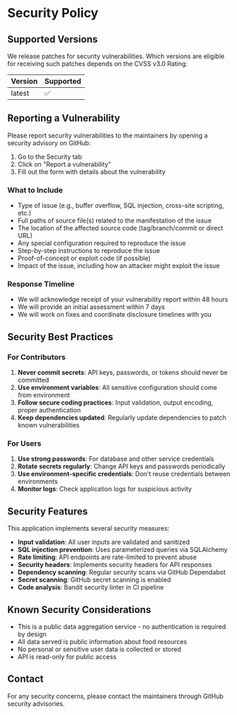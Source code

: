 # Security Policy

## Supported Versions

We release patches for security vulnerabilities. Which versions are eligible for receiving such patches depends on the CVSS v3.0 Rating:

| Version | Supported          |
| ------- | ------------------ |
| latest  | :white_check_mark: |

## Reporting a Vulnerability

Please report security vulnerabilities to the maintainers by opening a security advisory on GitHub:

1. Go to the Security tab
2. Click on "Report a vulnerability"
3. Fill out the form with details about the vulnerability

### What to Include

- Type of issue (e.g., buffer overflow, SQL injection, cross-site scripting, etc.)
- Full paths of source file(s) related to the manifestation of the issue
- The location of the affected source code (tag/branch/commit or direct URL)
- Any special configuration required to reproduce the issue
- Step-by-step instructions to reproduce the issue
- Proof-of-concept or exploit code (if possible)
- Impact of the issue, including how an attacker might exploit the issue

### Response Timeline

- We will acknowledge receipt of your vulnerability report within 48 hours
- We will provide an initial assessment within 7 days
- We will work on fixes and coordinate disclosure timelines with you

## Security Best Practices

### For Contributors

1. **Never commit secrets**: API keys, passwords, or tokens should never be committed
2. **Use environment variables**: All sensitive configuration should come from environment
3. **Follow secure coding practices**: Input validation, output encoding, proper authentication
4. **Keep dependencies updated**: Regularly update dependencies to patch known vulnerabilities

### For Users

1. **Use strong passwords**: For database and other service credentials
2. **Rotate secrets regularly**: Change API keys and passwords periodically
3. **Use environment-specific credentials**: Don't reuse credentials between environments
4. **Monitor logs**: Check application logs for suspicious activity

## Security Features

This application implements several security measures:

- **Input validation**: All user inputs are validated and sanitized
- **SQL injection prevention**: Uses parameterized queries via SQLAlchemy
- **Rate limiting**: API endpoints are rate-limited to prevent abuse
- **Security headers**: Implements security headers for API responses
- **Dependency scanning**: Regular security scans via GitHub Dependabot
- **Secret scanning**: GitHub secret scanning is enabled
- **Code analysis**: Bandit security linter in CI pipeline

## Known Security Considerations

- This is a public data aggregation service - no authentication is required by design
- All data served is public information about food resources
- No personal or sensitive user data is collected or stored
- API is read-only for public access

## Contact

For any security concerns, please contact the maintainers through GitHub security advisories.